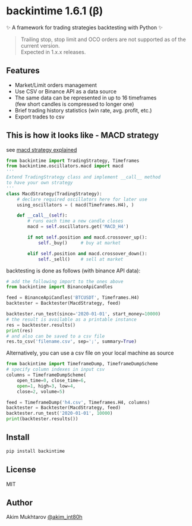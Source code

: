 # backintime 1.6.1 (β)
✨ A framework for trading strategies backtesting with Python ✨  
> Trailing stop, stop limit and OCO
orders are not supported as of the current version.  
Expected in 1.x.x releases.   

## Features
- Market/Limit orders management
- Use CSV or Binance API as a data source
- The same data can be represented in up to 16 timeframes  
    (few short candles is compressed to longer one)
- Brief trading history statistics (win rate, avg. profit, etc.)
- Export trades to csv

## This is how it looks like - MACD strategy
see [macd strategy explained]
```py
from backintime import TradingStrategy, Timeframes
from backintime.oscillators.macd import macd
'''
Extend TradingStrategy class and implement __call__ method
to have your own strategy
'''
class MacdStrategy(TradingStrategy):
    # declare required oscillators here for later use
    using_oscillators = ( macd(Timeframes.H4), )

    def __call__(self):
        # runs each time a new candle closes
        macd = self.oscillators.get('MACD_H4')

        if not self.position and macd.crossover_up():
            self._buy()     # buy at market

        elif self.position and macd.crossover_down():
            self._sell()    # sell at market
```
backtesting is done as follows (with binance API data):
```py
# add the following import to the ones above
from backintime import BinanceApiCandles

feed = BinanceApiCandles('BTCUSDT', Timeframes.H4)
backtester = Backtester(MacdStrategy, feed)

backtester.run_test(since='2020-01-01', start_money=10000)
# the result is available as a printable instance
res = backtester.results()
print(res)
# and also can be saved to a csv file
res.to_csv('filename.csv', sep=';', summary=True)
```
Alternatively, you can use a csv file on your local machine as source
```py
from backintime import TimeframeDump, TimeframeDumpScheme
# specify column indexes in input csv
columns = TimeframeDumpScheme(
    open_time=0, close_time=6,
    open=1, high=3, low=4,
    close=2, volume=5)

feed = TimeframeDump('h4.csv', Timeframes.H4, columns)
backtester = Backtester(MacdStrategy, feed)
backtester.run_test('2020-01-01', 10000)
print(backtester.results())
```

## Install
```sh
pip install backintime
```

## License

MIT

## Author

 Akim Mukhtarov [@akim_int80h]


[@akim_int80h]: <https://t.me/akim_int80h>
[macd strategy explained]: <https://www.investopedia.com/terms/m/macd.asp#:~:text=Moving%20average%20convergence%20divergence%20(MACD)%20is%20a%20trend%2Dfollowing,averages%20of%20a%20security's%20price.&text=Traders%20may%20buy%20the%20security,crosses%20below%20the%20signal%20line.>
